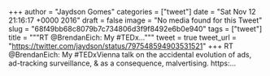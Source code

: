
+++
author = "Jaydson Gomes"
categories = ["tweet"]
date = "Sat Nov 12 21:16:17 +0000 2016"
draft = false
image = "No media found for this Tweet"
slug = "68f49bb68c8079b7c734806d3f9f8492e6b0e940"
tags = ["tweet"]
title = """RT @BrendanEich: My #TEDx..."""
tweet = true
tweet_url = "https://twitter.com/jaydson/status/797548594903531521"
+++
RT @BrendanEich: My #TEDxVienna talk on the accidental evolution of ads, ad-tracking surveillance, &amp; as a consequence, malvertising. https:…
